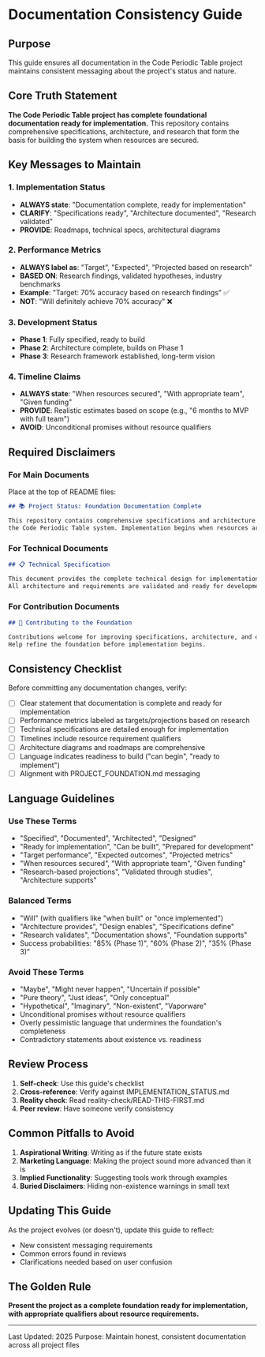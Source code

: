 # Documentation Consistency Guide

## Purpose

This guide ensures all documentation in the Code Periodic Table project maintains consistent messaging about the project's status and nature.

## Core Truth Statement

**The Code Periodic Table project has complete foundational documentation ready for implementation.** This repository contains comprehensive specifications, architecture, and research that form the basis for building the system when resources are secured.

## Key Messages to Maintain

### 1. Implementation Status
- **ALWAYS state**: "Documentation complete, ready for implementation"
- **CLARIFY**: "Specifications ready", "Architecture documented", "Research validated"
- **PROVIDE**: Roadmaps, technical specs, architectural diagrams

### 2. Performance Metrics
- **ALWAYS label as**: "Target", "Expected", "Projected based on research"
- **BASED ON**: Research findings, validated hypotheses, industry benchmarks
- **Example**: "Target: 70% accuracy based on research findings" ✅
- **NOT**: "Will definitely achieve 70% accuracy" ❌

### 3. Development Status
- **Phase 1**: Fully specified, ready to build
- **Phase 2**: Architecture complete, builds on Phase 1
- **Phase 3**: Research framework established, long-term vision

### 4. Timeline Claims
- **ALWAYS state**: "When resources secured", "With appropriate team", "Given funding"
- **PROVIDE**: Realistic estimates based on scope (e.g., "6 months to MVP with full team")
- **AVOID**: Unconditional promises without resource qualifiers

## Required Disclaimers

### For Main Documents
Place at the top of README files:
```markdown
## 📚 Project Status: Foundation Documentation Complete

This repository contains comprehensive specifications and architecture for building
the Code Periodic Table system. Implementation begins when resources are secured.
```

### For Technical Documents
```markdown
## 📋 Technical Specification

This document provides the complete technical design for implementation.
All architecture and requirements are validated and ready for development.
```

### For Contribution Documents
```markdown
## 🤝 Contributing to the Foundation

Contributions welcome for improving specifications, architecture, and documentation.
Help refine the foundation before implementation begins.
```

## Consistency Checklist

Before committing any documentation changes, verify:

- [ ] Clear statement that documentation is complete and ready for implementation
- [ ] Performance metrics labeled as targets/projections based on research
- [ ] Technical specifications are detailed enough for implementation
- [ ] Timelines include resource requirement qualifiers
- [ ] Architecture diagrams and roadmaps are comprehensive
- [ ] Language indicates readiness to build ("can begin", "ready to implement")
- [ ] Alignment with PROJECT_FOUNDATION.md messaging

## Language Guidelines

### Use These Terms
- "Specified", "Documented", "Architected", "Designed"
- "Ready for implementation", "Can be built", "Prepared for development"
- "Target performance", "Expected outcomes", "Projected metrics"
- "When resources secured", "With appropriate team", "Given funding"
- "Research-based projections", "Validated through studies", "Architecture supports"

### Balanced Terms
- "Will" (with qualifiers like "when built" or "once implemented")
- "Architecture provides", "Design enables", "Specifications define"
- "Research validates", "Documentation shows", "Foundation supports"
- Success probabilities: "85% (Phase 1)", "60% (Phase 2)", "35% (Phase 3)"

### Avoid These Terms
- "Maybe", "Might never happen", "Uncertain if possible"
- "Pure theory", "Just ideas", "Only conceptual"
- "Hypothetical", "Imaginary", "Non-existent", "Vaporware"
- Unconditional promises without resource qualifiers
- Overly pessimistic language that undermines the foundation's completeness
- Contradictory statements about existence vs. readiness

## Review Process

1. **Self-check**: Use this guide's checklist
2. **Cross-reference**: Verify against IMPLEMENTATION_STATUS.md
3. **Reality check**: Read reality-check/READ-THIS-FIRST.md
4. **Peer review**: Have someone verify consistency

## Common Pitfalls to Avoid

1. **Aspirational Writing**: Writing as if the future state exists
2. **Marketing Language**: Making the project sound more advanced than it is
3. **Implied Functionality**: Suggesting tools work through examples
4. **Buried Disclaimers**: Hiding non-existence warnings in small text

## Updating This Guide

As the project evolves (or doesn't), update this guide to reflect:
- New consistent messaging requirements
- Common errors found in reviews
- Clarifications needed based on user confusion

## The Golden Rule

**Present the project as a complete foundation ready for implementation, with appropriate qualifiers about resource requirements.**

---

Last Updated: 2025
Purpose: Maintain honest, consistent documentation across all project files